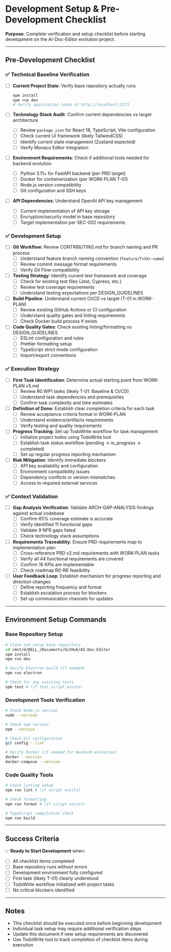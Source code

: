 # Development Setup & Pre-Development Checklist

**Purpose**: Complete verification and setup checklist before starting development on the AI-Doc-Editor evolution project.

---

## Pre-Development Checklist

### ✅ Technical Baseline Verification

- [ ] **Current Project State**: Verify base repository actually runs
  ```bash
  npm install
  npm run dev
  # Verify application loads at http://localhost:5173
  ```

- [ ] **Technology Stack Audit**: Confirm current dependencies vs target architecture
  - [ ] Review `package.json` for React 18, TypeScript, Vite configuration
  - [ ] Check current UI framework (likely TailwindCSS)
  - [ ] Identify current state management (Zustand expected)
  - [ ] Verify Monaco Editor integration

- [ ] **Environment Requirements**: Check if additional tools needed for backend evolution
  - [ ] Python 3.11+ for FastAPI backend (per PRD target)
  - [ ] Docker for containerization (per WORK-PLAN T-01)
  - [ ] Node.js version compatibility
  - [ ] Git configuration and SSH keys

- [ ] **API Dependencies**: Understand OpenAI API key management
  - [ ] Current implementation of API key storage
  - [ ] Encryption/security model in base repository
  - [ ] Target implementation per SEC-002 requirements

### ✅ Development Setup

- [ ] **Git Workflow**: Review CONTRIBUTING.md for branch naming and PR process
  - [ ] Understand feature branch naming convention (`feature/T<XX>-name`)
  - [ ] Review commit message format requirements
  - [ ] Verify Git Flow compatibility

- [ ] **Testing Strategy**: Identify current test framework and coverage
  - [ ] Check for existing test files (Jest, Cypress, etc.)
  - [ ] Review test coverage requirements
  - [ ] Understand testing expectations per DESIGN_GUIDELINES

- [ ] **Build Pipeline**: Understand current CI/CD vs target (T-01 in WORK-PLAN)
  - [ ] Review existing GitHub Actions or CI configuration
  - [ ] Understand quality gates and linting requirements
  - [ ] Check Docker build process if exists

- [ ] **Code Quality Gates**: Check existing linting/formatting vs DESIGN_GUIDELINES
  - [ ] ESLint configuration and rules
  - [ ] Prettier formatting setup
  - [ ] TypeScript strict mode configuration
  - [ ] Import/export conventions

### ✅ Execution Strategy

- [ ] **First Task Identification**: Determine actual starting point from WORK-PLAN v5.md
  - [ ] Review R0.WP1 tasks (likely T-01: Baseline & CI/CD)
  - [ ] Understand task dependencies and prerequisites
  - [ ] Confirm task complexity and time estimates

- [ ] **Definition of Done**: Establish clear completion criteria for each task
  - [ ] Review acceptance criteria format in WORK-PLAN
  - [ ] Understand evidence/artifacts requirements
  - [ ] Verify testing and quality requirements

- [ ] **Progress Tracking**: Set up TodoWrite workflow for task management
  - [ ] Initialize project todos using TodoWrite tool
  - [ ] Establish task status workflow (pending → in_progress → completed)
  - [ ] Set up regular progress reporting mechanism

- [ ] **Risk Mitigation**: Identify immediate blockers
  - [ ] API key availability and configuration
  - [ ] Environment compatibility issues
  - [ ] Dependency conflicts or version mismatches
  - [ ] Access to required external services

### ✅ Context Validation

- [ ] **Gap Analysis Verification**: Validate ARCH-GAP-ANALYSIS findings against actual codebase
  - [ ] Confirm 65% coverage estimate is accurate
  - [ ] Verify identified 11 functional gaps
  - [ ] Validate 9 NFR gaps listed
  - [ ] Check technology stack assumptions

- [ ] **Requirements Traceability**: Ensure PRD requirements map to implementation plan
  - [ ] Cross-reference PRD v2.md requirements with WORK-PLAN tasks
  - [ ] Verify all 44 functional requirements are covered
  - [ ] Confirm 16 KPIs are implementable
  - [ ] Check roadmap R0-R6 feasibility

- [ ] **User Feedback Loop**: Establish mechanism for progress reporting and direction changes
  - [ ] Define reporting frequency and format
  - [ ] Establish escalation process for blockers
  - [ ] Set up communication channels for updates

---

## Environment Setup Commands

### Base Repository Setup
```bash
# Clone and setup base repository
cd /mnt/d/DELL_/Documents/GitHub/AI-Doc-Editor
npm install
npm run dev

# Verify Electron build (if needed)
npm run electron

# Check for any existing tests
npm test # (if test script exists)
```

### Development Tools Verification
```bash
# Check Node.js version
node --version

# Check npm version  
npm --version

# Check Git configuration
git config --list

# Verify Docker (if needed for backend evolution)
docker --version
docker-compose --version
```

### Code Quality Tools
```bash
# Check linting setup
npm run lint # (if script exists)

# Check formatting
npm run format # (if script exists)

# TypeScript compilation check
npm run build
```

---

## Success Criteria

✅ **Ready to Start Development** when:
- [ ] All checklist items completed
- [ ] Base repository runs without errors
- [ ] Development environment fully configured
- [ ] First task (likely T-01) clearly understood
- [ ] TodoWrite workflow initialized with project tasks
- [ ] No critical blockers identified

---

## Notes

- This checklist should be executed once before beginning development
- Individual task setup may require additional verification steps
- Update this document if new setup requirements are discovered
- Use TodoWrite tool to track completion of checklist items during execution